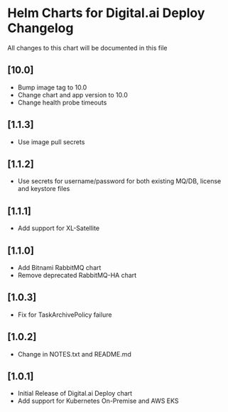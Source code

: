 # Helm Charts for Digital.ai Deploy Changelog
All changes to this chart will be documented in this file

## [10.0]
* Bump image tag to 10.0
* Change chart and app version to 10.0
* Change health probe timeouts

## [1.1.3]
* Use image pull secrets

## [1.1.2]
* Use secrets for username/password for both existing MQ/DB, license and keystore files

## [1.1.1]
* Add support for XL-Satellite

## [1.1.0]
* Add Bitnami RabbitMQ chart
* Remove deprecated RabbitMQ-HA chart

## [1.0.3]
* Fix for TaskArchivePolicy failure

## [1.0.2]
* Change in NOTES.txt and README.md

## [1.0.1]
* Initial Release of Digital.ai Deploy chart
* Add support for Kubernetes On-Premise and AWS EKS


